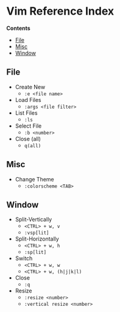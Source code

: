 # Vim Reference Index

**Contents**
* [File](#File)
* [Misc](#misc)
* [Window](#Window)

## File
* Create New
	* `:e <file name>`
* Load Files
	* `:args <file filter>`
* List Files
	* `:ls`
* Select File
	* `:b <number>`
* Close (all)
	* `q(all)`

## Misc
* Change Theme
	* `:colorscheme <TAB>`

## Window
* Split-Vertically
	* `<CTRL> + w, v`
	* `:vsp[lit]`
* Split-Horizontally
	* `<CTRL> + w, h`
	* `:sp[lit]`
* Switch
	* `<CTRL> + w, w`
	* `<CTRL> + w, (h|j|k|l)`
* Close
	* `:q`
* Resize
	* `:resize <number>`
	* `:vertical resize <number>`
